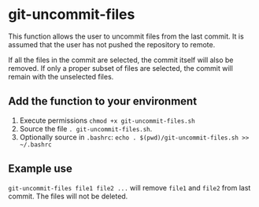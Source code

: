 # git-uncommit-files

This function allows the user to uncommit files from the last commit. It is assumed that the user has not pushed the repository to remote.

If all the files in the commit are selected, the commit itself will also be removed. If only a proper subset of files are selected, the commit will remain with the unselected files.

## Add the function to your environment
 1. Execute permissions `chmod +x git-uncommit-files.sh`
 2. Source the file `. git-uncommit-files.sh`.
 3. Optionally source in `.bashrc`: `echo . $(pwd)/git-uncommit-files.sh >> ~/.bashrc` 

## Example use
`git-uncommit-files file1 file2 ...` will remove `file1` and `file2` from last commit. The files will not be deleted.